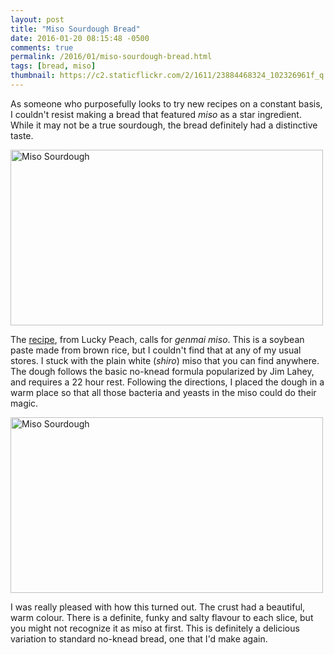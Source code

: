 ```yaml
---
layout: post
title: "Miso Sourdough Bread"
date: 2016-01-20 08:15:48 -0500
comments: true
permalink: /2016/01/miso-sourdough-bread.html
tags: [bread, miso]
thumbnail: https://c2.staticflickr.com/2/1611/23884468324_102326961f_q.jpg
---
```


As someone who purposefully looks to try new recipes on a constant
basis, I couldn't resist making a bread that featured _miso_ as a
star ingredient. While it may not be a true sourdough, the bread
definitely had a distinctive taste.

<a data-flickr-embed="true"
href="https://www.flickr.com/photos/gnuf/24403166752/in/datetaken/"
title="Miso Sourdough"><img
src="https://farm2.staticflickr.com/1697/24403166752_01c31ecc30.jpg"
width="500" height="281" alt="Miso Sourdough"></a><script async
src="//embedr.flickr.com/assets/client-code.js"
charset="utf-8"></script>

The [recipe](http://luckypeach.com/recipes/miso-sourdough-bread/), from
Lucky Peach, calls for _genmai miso_. This is a soybean paste made
from brown rice, but I couldn't find that at any of my usual stores.
I stuck with the plain white (_shiro_) miso that you can find
anywhere.  The dough follows the basic no-knead formula popularized
by Jim Lahey, and requires a 22 hour rest. Following the directions,
I placed the dough in a warm place so that all those bacteria and
yeasts in the miso could do their magic.

<a data-flickr-embed="true"
href="https://www.flickr.com/photos/gnuf/23884468324/in/datetaken/"
title="Miso Sourdough"><img
src="https://farm2.staticflickr.com/1611/23884468324_102326961f.jpg"
width="500" height="281" alt="Miso Sourdough"></a><script async
src="//embedr.flickr.com/assets/client-code.js"
charset="utf-8"></script>

I was really pleased with how this turned out. The crust had a 
beautiful, warm colour. There is a definite, funky and salty
flavour to each slice, but you might not recognize it as
miso at first. This is definitely a delicious variation
to standard no-knead bread, one that I'd make again.
